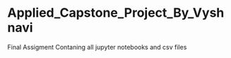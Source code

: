 # Applied_Capstone_Project_By_Vyshnavi
Final Assigment Contaning all jupyter notebooks and csv files
